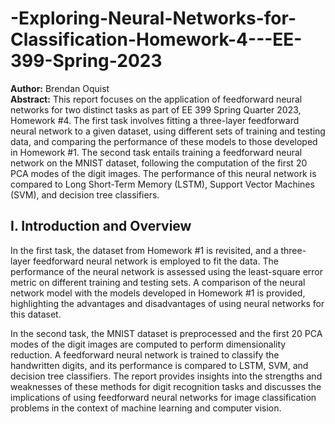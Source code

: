 # -Exploring-Neural-Networks-for-Classification-Homework-4---EE-399-Spring-2023
**Author:** Brendan Oquist <br>
**Abstract:** This report focuses on the application of feedforward neural networks for two distinct tasks as part of EE 399 Spring Quarter 2023, Homework #4. The first task involves fitting a three-layer feedforward neural network to a given dataset, using different sets of training and testing data, and comparing the performance of these models to those developed in Homework #1. The second task entails training a feedforward neural network on the MNIST dataset, following the computation of the first 20 PCA modes of the digit images. The performance of this neural network is compared to Long Short-Term Memory (LSTM), Support Vector Machines (SVM), and decision tree classifiers.

## I. Introduction and Overview
In the first task, the dataset from Homework #1 is revisited, and a three-layer feedforward neural network is employed to fit the data. The performance of the neural network is assessed using the least-square error metric on different training and testing sets. A comparison of the neural network model with the models developed in Homework #1 is provided, highlighting the advantages and disadvantages of using neural networks for this dataset.

In the second task, the MNIST dataset is preprocessed and the first 20 PCA modes of the digit images are computed to perform dimensionality reduction. A feedforward neural network is trained to classify the handwritten digits, and its performance is compared to LSTM, SVM, and decision tree classifiers. The report provides insights into the strengths and weaknesses of these methods for digit recognition tasks and discusses the implications of using feedforward neural networks for image classification problems in the context of machine learning and computer vision.
